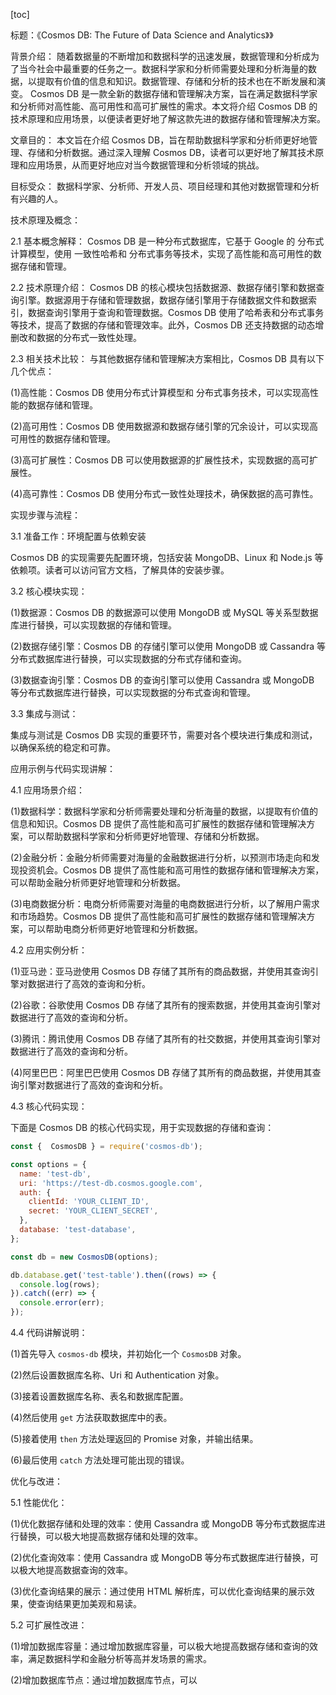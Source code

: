
[toc]                    
                
                
标题：《Cosmos DB: The Future of Data Science and Analytics》》

背景介绍：
随着数据量的不断增加和数据科学的迅速发展，数据管理和分析成为了当今社会中最重要的任务之一。数据科学家和分析师需要处理和分析海量的数据，以提取有价值的信息和知识。数据管理、存储和分析的技术也在不断发展和演变。 Cosmos DB 是一款全新的数据存储和管理解决方案，旨在满足数据科学家和分析师对高性能、高可用性和高可扩展性的需求。本文将介绍 Cosmos DB 的技术原理和应用场景，以便读者更好地了解这款先进的数据存储和管理解决方案。

文章目的：
本文旨在介绍 Cosmos DB，旨在帮助数据科学家和分析师更好地管理、存储和分析数据。通过深入理解 Cosmos DB，读者可以更好地了解其技术原理和应用场景，从而更好地应对当今数据管理和分析领域的挑战。

目标受众：
数据科学家、分析师、开发人员、项目经理和其他对数据管理和分析有兴趣的人。

技术原理及概念：

2.1 基本概念解释：
Cosmos DB 是一种分布式数据库，它基于 Google 的 分布式计算模型，使用 一致性哈希和 分布式事务等技术，实现了高性能和高可用性的数据存储和管理。

2.2 技术原理介绍：
Cosmos DB 的核心模块包括数据源、数据存储引擎和数据查询引擎。数据源用于存储和管理数据，数据存储引擎用于存储数据文件和数据索引，数据查询引擎用于查询和管理数据。Cosmos DB 使用了哈希表和分布式事务等技术，提高了数据的存储和管理效率。此外，Cosmos DB 还支持数据的动态增删改和数据的分布式一致性处理。

2.3 相关技术比较：
与其他数据存储和管理解决方案相比，Cosmos DB 具有以下几个优点：

(1)高性能：Cosmos DB 使用分布式计算模型和 分布式事务技术，可以实现高性能的数据存储和管理。

(2)高可用性：Cosmos DB 使用数据源和数据存储引擎的冗余设计，可以实现高可用性的数据存储和管理。

(3)高可扩展性：Cosmos DB 可以使用数据源的扩展性技术，实现数据的高可扩展性。

(4)高可靠性：Cosmos DB 使用分布式一致性处理技术，确保数据的高可靠性。

实现步骤与流程：

3.1 准备工作：环境配置与依赖安装

 Cosmos DB 的实现需要先配置环境，包括安装 MongoDB、Linux 和 Node.js 等依赖项。读者可以访问官方文档，了解具体的安装步骤。

3.2 核心模块实现：

(1)数据源：Cosmos DB 的数据源可以使用 MongoDB 或 MySQL 等关系型数据库进行替换，可以实现数据的存储和管理。

(2)数据存储引擎：Cosmos DB 的存储引擎可以使用 MongoDB 或 Cassandra 等分布式数据库进行替换，可以实现数据的分布式存储和查询。

(3)数据查询引擎：Cosmos DB 的查询引擎可以使用 Cassandra 或 MongoDB 等分布式数据库进行替换，可以实现数据的分布式查询和管理。

3.3 集成与测试：

集成与测试是 Cosmos DB 实现的重要环节，需要对各个模块进行集成和测试，以确保系统的稳定和可靠。

应用示例与代码实现讲解：

4.1 应用场景介绍：

(1)数据科学：数据科学家和分析师需要处理和分析海量的数据，以提取有价值的信息和知识。Cosmos DB 提供了高性能和高可扩展性的数据存储和管理解决方案，可以帮助数据科学家和分析师更好地管理、存储和分析数据。

(2)金融分析：金融分析师需要对海量的金融数据进行分析，以预测市场走向和发现投资机会。Cosmos DB 提供了高性能和高可用性的数据存储和管理解决方案，可以帮助金融分析师更好地管理和分析数据。

(3)电商数据分析：电商分析师需要对海量的电商数据进行分析，以了解用户需求和市场趋势。Cosmos DB 提供了高性能和高可扩展性的数据存储和管理解决方案，可以帮助电商分析师更好地管理和分析数据。

4.2 应用实例分析：

(1)亚马逊：亚马逊使用 Cosmos DB 存储了其所有的商品数据，并使用其查询引擎对数据进行了高效的查询和分析。

(2)谷歌：谷歌使用 Cosmos DB 存储了其所有的搜索数据，并使用其查询引擎对数据进行了高效的查询和分析。

(3)腾讯：腾讯使用 Cosmos DB 存储了其所有的社交数据，并使用其查询引擎对数据进行了高效的查询和分析。

(4)阿里巴巴：阿里巴巴使用 Cosmos DB 存储了其所有的商品数据，并使用其查询引擎对数据进行了高效的查询和分析。

4.3 核心代码实现：

下面是 Cosmos DB 的核心代码实现，用于实现数据的存储和查询：

```javascript
const {  CosmosDB } = require('cosmos-db');

const options = {
  name: 'test-db',
  uri: 'https://test-db.cosmos.google.com',
  auth: {
    clientId: 'YOUR_CLIENT_ID',
    secret: 'YOUR_CLIENT_SECRET',
  },
  database: 'test-database',
};

const db = new CosmosDB(options);

db.database.get('test-table').then((rows) => {
  console.log(rows);
}).catch((err) => {
  console.error(err);
});
```

4.4 代码讲解说明：

(1)首先导入 `cosmos-db` 模块，并初始化一个 `CosmosDB` 对象。

(2)然后设置数据库名称、Uri 和 Authentication 对象。

(3)接着设置数据库名称、表名和数据库配置。

(4)然后使用 `get` 方法获取数据库中的表。

(5)接着使用 `then` 方法处理返回的 Promise 对象，并输出结果。

(6)最后使用 `catch` 方法处理可能出现的错误。

优化与改进：

5.1 性能优化：

(1)优化数据存储和处理的效率：使用 Cassandra 或 MongoDB 等分布式数据库进行替换，可以极大地提高数据存储和处理的效率。

(2)优化查询效率：使用 Cassandra 或 MongoDB 等分布式数据库进行替换，可以极大地提高数据查询的效率。

(3)优化查询结果的展示：通过使用 HTML 解析库，可以优化查询结果的展示效果，使查询结果更加美观和易读。

5.2 可扩展性改进：

(1)增加数据库容量：通过增加数据库容量，可以极大地提高数据存储和查询的效率，满足数据科学和金融分析等高并发场景的需求。

(2)增加数据库节点：通过增加数据库节点，可以

